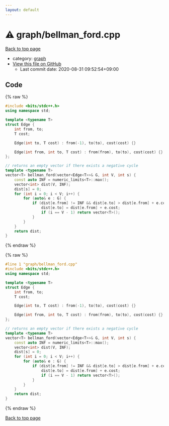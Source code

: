 ```yaml
---
layout: default
---
```


<!-- mathjax config similar to math.stackexchange -->
<script type="text/javascript" async
  src="https://cdnjs.cloudflare.com/ajax/libs/mathjax/2.7.5/MathJax.js?config=TeX-MML-AM_CHTML">
</script>
<script type="text/x-mathjax-config">
  MathJax.Hub.Config({
    TeX: { equationNumbers: { autoNumber: "AMS" }},
    tex2jax: {
      inlineMath: [ ['$','$'] ],
      processEscapes: true
    },
    "HTML-CSS": { matchFontHeight: false },
    displayAlign: "left",
    displayIndent: "2em"
  });
</script>

<script type="text/javascript" src="https://cdnjs.cloudflare.com/ajax/libs/jquery/3.4.1/jquery.min.js"></script>
<script src="https://cdn.jsdelivr.net/npm/jquery-balloon-js@1.1.2/jquery.balloon.min.js" integrity="sha256-ZEYs9VrgAeNuPvs15E39OsyOJaIkXEEt10fzxJ20+2I=" crossorigin="anonymous"></script>
<script type="text/javascript" src="../../assets/js/copy-button.js"></script>
<link rel="stylesheet" href="../../assets/css/copy-button.css" />


# :warning: graph/bellman_ford.cpp

<a href="../../index.html">Back to top page</a>

* category: <a href="../../index.html#f8b0b924ebd7046dbfa85a856e4682c8">graph</a>
* <a href="{{ site.github.repository_url }}/blob/master/graph/bellman_ford.cpp">View this file on GitHub</a>
    - Last commit date: 2020-08-31 09:52:54+09:00




## Code

<a id="unbundled"></a>
{% raw %}
```cpp
#include <bits/stdc++.h>
using namespace std;

template <typename T>
struct Edge {
    int from, to;
    T cost;

    Edge(int to, T cost) : from(-1), to(to), cost(cost) {}

    Edge(int from, int to, T cost) : from(from), to(to), cost(cost) {}
};

// returns an empty vector if there exists a negative cycle
template <typename T>
vector<T> bellman_ford(vector<Edge<T>>& G, int V, int s) {
    const auto INF = numeric_limits<T>::max();
    vector<int> dist(V, INF);
    dist[s] = 0;
    for (int i = 0; i < V; i++) {
        for (auto& e : G) {
            if (dist[e.from] != INF && dist[e.to] > dist[e.from] + e.cost) {
                dist[e.to] = dist[e.from] + e.cost;
                if (i == V - 1) return vector<T>();
            }
        }
    }
    return dist;
}
```
{% endraw %}

<a id="bundled"></a>
{% raw %}
```cpp
#line 1 "graph/bellman_ford.cpp"
#include <bits/stdc++.h>
using namespace std;

template <typename T>
struct Edge {
    int from, to;
    T cost;

    Edge(int to, T cost) : from(-1), to(to), cost(cost) {}

    Edge(int from, int to, T cost) : from(from), to(to), cost(cost) {}
};

// returns an empty vector if there exists a negative cycle
template <typename T>
vector<T> bellman_ford(vector<Edge<T>>& G, int V, int s) {
    const auto INF = numeric_limits<T>::max();
    vector<int> dist(V, INF);
    dist[s] = 0;
    for (int i = 0; i < V; i++) {
        for (auto& e : G) {
            if (dist[e.from] != INF && dist[e.to] > dist[e.from] + e.cost) {
                dist[e.to] = dist[e.from] + e.cost;
                if (i == V - 1) return vector<T>();
            }
        }
    }
    return dist;
}

```
{% endraw %}

<a href="../../index.html">Back to top page</a>

